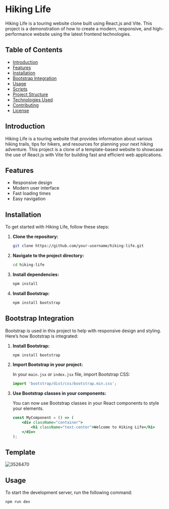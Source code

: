 # Hiking Life

Hiking Life is a touring website clone built using React.js and Vite. This project is a demonstration of how to create a modern, responsive, and high-performance website using the latest frontend technologies.

## Table of Contents

- [Introduction](#introduction)
- [Features](#features)
- [Installation](#installation)
- [Bootstrap Integration](#bootstrap-integration)
- [Usage](#usage)
- [Scripts](#scripts)
- [Project Structure](#project-structure)
- [Technologies Used](#technologies-used)
- [Contributing](#contributing)
- [License](#license)

## Introduction

Hiking Life is a touring website that provides information about various hiking trails, tips for hikers, and resources for planning your next hiking adventure. This project is a clone of a template-based website to showcase the use of React.js with Vite for building fast and efficient web applications.

## Features

- Responsive design
- Modern user interface
- Fast loading times
- Easy navigation

## Installation

To get started with Hiking Life, follow these steps:

1. **Clone the repository:**

    ```bash
    git clone https://github.com/your-username/hiking-life.git
    ```

2. **Navigate to the project directory:**

    ```bash
    cd hiking-life
    ```

3. **Install dependencies:**

    ```bash
    npm install
    ```

4. **Install Bootstrap:**

    ```bash
    npm install bootstrap
    ```

## Bootstrap Integration

Bootstrap is used in this project to help with responsive design and styling. Here’s how Bootstrap is integrated:

1. **Install Bootstrap:**

    ```bash
    npm install bootstrap
    ```

2. **Import Bootstrap in your project:**

    In your `main.jsx` or `index.jsx` file, import Bootstrap CSS:

    ```jsx
    import 'bootstrap/dist/css/bootstrap.min.css';
    ```

3. **Use Bootstrap classes in your components:**

    You can now use Bootstrap classes in your React components to style your elements.

    ```jsx
    const MyComponent = () => (
        <div className="container">
            <h1 className="text-center">Welcome to Hiking Life</h1>
        </div>
    );
    ```

## Template 


![3526470](https://github.com/aryat10/HikingLife/assets/107941072/62a5fd3c-026a-4952-8a9a-4087799a9fe9)






## Usage

To start the development server, run the following command:

```bash
npm run dev







